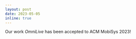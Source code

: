 ```yaml
---
layout: post
date: 2023-05-05
inline: true
---
```


Our work *OmniLive* has been accepted to ACM MobiSys 2023!
